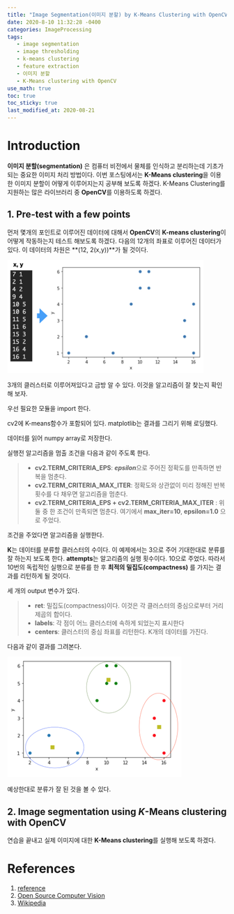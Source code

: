 ```yaml
---
title: "Image Segmentation(이미지 분할) by K-Means Clustering with OpenCV"
date: 2020-8-10 11:32:28 -0400
categories: ImageProcessing
tags:
   - image segmentation
   - image thresholding
   - k-means clustering
   - feature extraction
   - 이미지 분할 
   - K-Means clustering with OpenCV
use_math: true
toc: true
toc_sticky: true
last_modified_at: 2020-08-21
---
```


# Introduction 

**이미지 분할(segmentation)** 은 컴퓨터 비전에서 물체를 인식하고 분리하는데 기초가 되는 중요한 이미지 처리 방법이다. 
이번 포스팅에서는 **K-Means clustering**을 이용한 이미지 분할이 어떻게 이루어지는지 공부해 보도록 하겠다. K-Means Clustering를 지원하는 많은 라이브러리 중 
**OpenCV**를 이용하도록 하겠다. 


## 1. Pre-test with a few points  
   
   먼저 몇개의 포인트로 이루어진 데이터에 대해서 **OpenCV**의 **K-means clustering**이 어떻게 작동하는지 테스트 해보도록 하겠다. 
   다음의 12개의 좌표로 이루어진 데이터가 있다. 이 데이터의 차원은 **(12, 2(x,y))**가 될 것이다. 
   
   <img src="/assets/images/kmeans_test_fig1.jpeg" width="450px" >
   
   3개의 클러스터로 이루어져있다고 금방 알 수 있다. 이것을 알고리즘이 잘 찾는지 확인해 보자. 
   
   우선 필요한 모듈을 import 한다. 
   
   <script src="https://gist.github.com/gimoonnam/93baf6bef05d8ad50e35c10bec85e017.js"></script>

   cv2에 K-means함수가 포함되어 있다. matplotlib는 결과를 그리기 위해 로딩했다. 
   
   
   데이터를 읽어 numpy array로 저장한다. 
   
   <script src="https://gist.github.com/gimoonnam/bee9944aeb37d7ce84e4cb035d297fab.js"></script>
   
   
   실행전 알고리즘을 멈출 조건을 다음과 같이 주도록 한다. 
   
   <script src="https://gist.github.com/gimoonnam/8c8de044e14f64cea1fe1a0bf05924cb.js"></script>
  
   > * **cv2.TERM_CRITERIA_EPS**: ***epsilon***으로 주어진 정확도를 만족하면 반복을 멈춘다. 
   > * **cv2.TERM_CRITERIA_MAX_ITER**: 정확도와 상관없이 미리 정해진 반복 횟수를 다 채우면 알고리즘을 멈춘다. 
   > * **cv2.TERM_CRITERIA_EPS + cv2.TERM_CRITERIA_MAX_ITER** : 위 둘 중 한 조건이 만족되면 멈춘다.
   > 여기에서 **max_iter=10**, **epsilon=1.0** 으로 주었다.   
 
   
   조건을 주었다면 알고리즘을 실행한다. 
     
   <script src="https://gist.github.com/gimoonnam/c026d247b49a97269a7ecdca721cc959.js"></script>
  
   **K**는 데이터를 분류할 클러스터의 수이다. 이 예제에서는 3으로 주어 기대한대로 분류를 잘 하는지 보도록 한다. **attempts**는 알고리즘의 실행 횟수이다. 
   10으로 주었다. 따라서 10번의 독립적인 실행으로 분류를 한 후 **최적의 밀집도(compactness)** 를 가지는 결과를 리턴하게 될 것이다. 
   
   세 개의 output 변수가 있다. 
   
   > * **ret**: 밀집도(compactness)이다. 이것은 각 클러스터의 중심으로부터 거리제곱의 합이다.   
   > * **labels**: 각 점이 어느 클러스터에 속하게 되었는지 표시한다   
   > * **centers**: 클러스터의 중심 좌표를 리턴한다. K개의 데이터를 가진다.   
   

   다음과 같이 결과를 그려본다. 
   
   <script src="https://gist.github.com/gimoonnam/4f85865b84be3c2a7701bef89cc4d94e.js"></script>
   
   <img src="/assets/images/kmeans_test_fig3.png" width="400px" >
   
   예상한대로 분류가 잘 된 것을 볼 수 있다. 
   
 

## 2. Image segmentation using *K*-Means clustering with OpenCV 
   
   연습을 끝내고 실제 이미지에 대한 **K-Means clustering**를 실행해 보도록 하겠다. 
   
   



# References 

  1. [reference](https://towardsdatascience.com/introduction-to-image-segmentation-with-k-means-clustering-83fd0a9e2fc3)   
  2. [Open Source Computer Vision](https://docs.opencv.org/master/d1/d5c/tutorial_py_kmeans_opencv.html)   
  3. [Wikipedia](https://ko.wikipedia.org/wiki/K-%ED%8F%89%EA%B7%A0_%EC%95%8C%EA%B3%A0%EB%A6%AC%EC%A6%98)  
  
